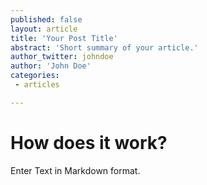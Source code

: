 ```yaml
---
published: false
layout: article
title: 'Your Post Title'
abstract: 'Short summary of your article.'
author_twitter: johndoe
author: 'John Doe'
categories:
 - articles

---
```

# How does it work?

Enter Text in Markdown format.